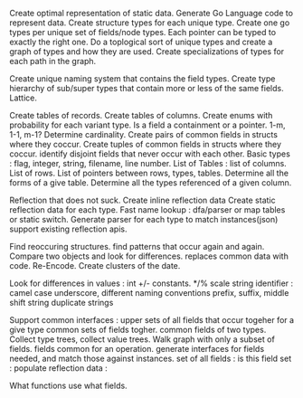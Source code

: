 Create optimal representation of static data.
Generate Go Language code to represent data.
Create structure types for each unique type.
       Create one go types per unique set of fields/node types.
       Each pointer can be typed to exactly the right one.
       Do a toplogical sort of unique types and create a graph of types and how they are used.
       Create specializations of types for each path in the graph.

       

Create unique naming system that contains the field types.
Create type hierarchy of sub/super types that contain more or less of the same fields. Lattice.

Create tables of records. Create tables of columns.
Create enums with probability for each variant type.
Is a field a containment or a pointer. 1-m, 1-1, m-1? Determine cardinality.
Create pairs of common fields in structs where they coccur.
Create tuples of common fields in structs where they coccur.
identify disjoint fields that never occur with each other.
Basic types : flag, integer, string, filename, line number.
List of Tables : list of columns. List of rows. List of pointers between rows, types, tables.
Determine all the forms of a give table.
Determine all the types referenced of a given column.




Reflection that does not suck.
       Create inline reflection data
       Create static reflection data for each type.
       Fast name lookup : dfa/parser or map tables or static switch.
       Generate parser for each type to match instances(json)
       support existing reflection apis.

Find reoccuring structures.
find patterns that occur again and again. Compare two objects and look for differences.
replaces common data with code. Re-Encode.
Create clusters of the date.

Look for differences in values :
     int
	+/- constants. 
	*/% scale
     string
	identifier :
		   camel case
		   underscore, different naming conventions
		   prefix, suffix, middle
		   shift string
		   duplicate strings
		   

Support common interfaces :
	upper sets of all fields that occur togeher for a give type
	common sets of fields togher.
	common fields of two types.
	Collect type trees, collect value trees.
	Walk graph with only a subset of fields.
	fields common for an operation.
	generate interfaces for fields needed, and match those against instances.
	set of all fields :
	is this field set :
	populate reflection data :

What functions use what fields.
